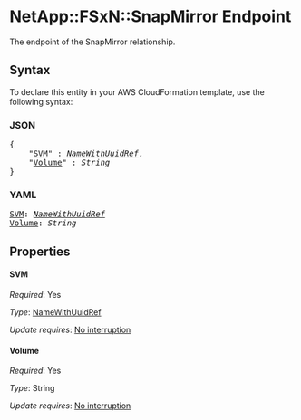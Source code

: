 # NetApp::FSxN::SnapMirror Endpoint

The endpoint of the SnapMirror relationship.

## Syntax

To declare this entity in your AWS CloudFormation template, use the following syntax:

### JSON

<pre>
{
    "<a href="#svm" title="SVM">SVM</a>" : <i><a href="namewithuuidref.md">NameWithUuidRef</a></i>,
    "<a href="#volume" title="Volume">Volume</a>" : <i>String</i>
}
</pre>

### YAML

<pre>
<a href="#svm" title="SVM">SVM</a>: <i><a href="namewithuuidref.md">NameWithUuidRef</a></i>
<a href="#volume" title="Volume">Volume</a>: <i>String</i>
</pre>

## Properties

#### SVM

_Required_: Yes

_Type_: <a href="namewithuuidref.md">NameWithUuidRef</a>

_Update requires_: [No interruption](https://docs.aws.amazon.com/AWSCloudFormation/latest/UserGuide/using-cfn-updating-stacks-update-behaviors.html#update-no-interrupt)

#### Volume

_Required_: Yes

_Type_: String

_Update requires_: [No interruption](https://docs.aws.amazon.com/AWSCloudFormation/latest/UserGuide/using-cfn-updating-stacks-update-behaviors.html#update-no-interrupt)

